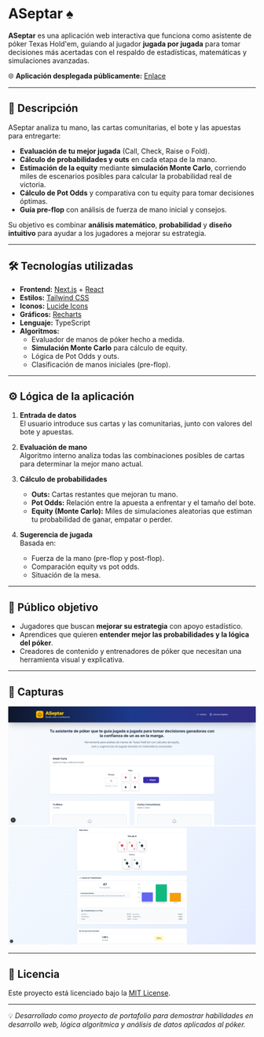 # ASeptar ♠

**ASeptar** es una aplicación web interactiva que funciona como asistente de póker Texas Hold'em, guiando al jugador **jugada por jugada** para tomar decisiones más acertadas con el respaldo de estadísticas, matemáticas y simulaciones avanzadas.

🌐 **Aplicación desplegada públicamente:** [Enlace](https://tu-enlace-a-la-app.com)

---

## 🚀 Descripción

ASeptar analiza tu mano, las cartas comunitarias, el bote y las apuestas para entregarte:

- **Evaluación de tu mejor jugada** (Call, Check, Raise o Fold).
- **Cálculo de probabilidades y outs** en cada etapa de la mano.
- **Estimación de la equity** mediante **simulación Monte Carlo**, corriendo miles de escenarios posibles para calcular la probabilidad real de victoria.
- **Cálculo de Pot Odds** y comparativa con tu equity para tomar decisiones óptimas.
- **Guía pre-flop** con análisis de fuerza de mano inicial y consejos.

Su objetivo es combinar **análisis matemático**, **probabilidad** y **diseño intuitivo** para ayudar a los jugadores a mejorar su estrategia.

---

## 🛠️ Tecnologías utilizadas

- **Frontend:** [Next.js](https://nextjs.org/) + [React](https://react.dev/)
- **Estilos:** [Tailwind CSS](https://tailwindcss.com/)
- **Iconos:** [Lucide Icons](https://lucide.dev/)
- **Gráficos:** [Recharts](https://recharts.org/)
- **Lenguaje:** TypeScript
- **Algoritmos:**
  - Evaluador de manos de póker hecho a medida.
  - **Simulación Monte Carlo** para cálculo de equity.
  - Lógica de Pot Odds y outs.
  - Clasificación de manos iniciales (pre-flop).

---

## ⚙️ Lógica de la aplicación

1. **Entrada de datos**  
   El usuario introduce sus cartas y las comunitarias, junto con valores del bote y apuestas.

2. **Evaluación de mano**  
   Algoritmo interno analiza todas las combinaciones posibles de cartas para determinar la mejor mano actual.

3. **Cálculo de probabilidades**

   - **Outs:** Cartas restantes que mejoran tu mano.
   - **Pot Odds:** Relación entre la apuesta a enfrentar y el tamaño del bote.
   - **Equity (Monte Carlo):** Miles de simulaciones aleatorias que estiman tu probabilidad de ganar, empatar o perder.

4. **Sugerencia de jugada**  
   Basada en:
   - Fuerza de la mano (pre-flop y post-flop).
   - Comparación equity vs pot odds.
   - Situación de la mesa.

---

## 🎯 Público objetivo

- Jugadores que buscan **mejorar su estrategia** con apoyo estadístico.
- Aprendices que quieren **entender mejor las probabilidades y la lógica del póker**.
- Creadores de contenido y entrenadores de póker que necesitan una herramienta visual y explicativa.

---

## 📸 Capturas

![Interfaz principal](images/inicio.png)
![Análisis de probabilidades](images/probabilidades.png)

---

## 📄 Licencia

Este proyecto está licenciado bajo la [MIT License](LICENSE).

---

💡 _Desarrollado como proyecto de portafolio para demostrar habilidades en desarrollo web, lógica algorítmica y análisis de datos aplicados al póker._
